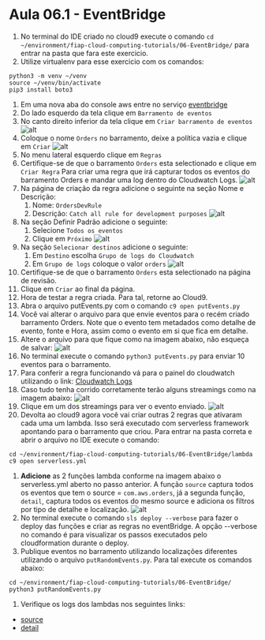 # Aula 06.1 - EventBridge

1. No terminal do IDE criado no cloud9 execute o comando `cd ~/environment/fiap-cloud-computing-tutorials/06-EventBridge/` para entrar na pasta que fara este exercicio.
2. Utilize virtualenv para esse exercicio com os comandos:
``` shell
python3 -m venv ~/venv 
source ~/venv/bin/activate
pip3 install boto3
```

1. Em uma nova aba do console aws entre no serviço [eventbridge](https://us-east-1.console.aws.amazon.com/events/home?region=us-east-1#/)
2. Do lado esquerdo da tela clique em `Barramento de eventos`
3. No canto direito inferior da tela clique em `Criar barramento de eventos` 
   ![alt](img/eb1.png)
4. Coloque o nome `Orders` no barramento, deixe a política vazia e clique em `Criar`
   ![alt](img/eb2.png)
5. No menu lateral esquerdo clique em `Regras`
6. Certifique-se de que o barramento `Orders` esta selectionado e clique em `Criar Regra` Para criar uma regra que irá capturar todos os eventos do barramento Orders e mandar uma log dentro do Cloudwatch Logs.
   ![alt](img/eb3.png)
7. Na página de criação da regra adicione o seguinte na seção Nome e Descrição:
   1. Nome: `OrdersDevRule`
   2. Descrição: `Catch all rule for development purposes`
   ![alt](img/eb4.png)
8.  Na seção Definir Padrão adicione o seguinte:
    1. Selecione `Todos os eventos`
    2. Clique em `Próximo`
   ![alt](img/eb5.png)
9.  Na seção `Selecionar destinos` adicione o seguinte:
    1. Em `Destino` escolha `Grupo de logs do Cloudwatch`
    2. Em `Grupo de logs` coloque o valor `orders`
   ![alt](img/eb6.png)
10. Certifique-se de que o barramento `Orders` esta selectionado na página de revisão.   
11. Clique em `Criar` ao final da página.
12. Hora de testar a regra criada. Para tal, retorne ao Cloud9.
13. Abra o arquivo putEvents.py com o comando `c9 open putEvents.py`
14. Você vai alterar o arquivo para que envie eventos para o recém criado barramento Orders. Note que o evento tem metadados como detalhe de evento, fonte e Hora, assim como o evento em si que fica em detalhe. 
15. Altere o arquivo para que fique como na imagem abaixo, não esqueça de salvar:
   ![alt](img/code1.png)
16. No terminal execute o comando `python3 putEvents.py` para enviar 10 eventos para o barramento.
17. Para conferir a regra funcionando vá para o painel do cloudwatch utilizando o link: [Cloudwatch Logs](https://us-east-1.console.aws.amazon.com/cloudwatch/home?region=us-east-1#logsV2:log-groups/log-group/$252Faws$252Fevents$252Forders)
18. Caso tudo tenha corrido corretamente terão alguns streamings como na imagem abaixo:
    ![alt](img/eb7.png)
19. Clique em um dos streamings para ver o evento enviado.
    ![alt](img/eb8.png)
20. Devolta ao cloud9 agora você vai criar outras 2 regras que ativaram cada uma um lambda. Isso será executado com serverless framework apontando para o barramento que criou. Para entrar na pasta correta e abrir o arquivo no IDE execute o comando:
``` shell
cd ~/environment/fiap-cloud-computing-tutorials/06-EventBridge/lambda
c9 open serverless.yml
```
1.  <strong>Adicione</strong> as 2 funções lambda conforme na imagem abaixo o serverless.yml aberto no passo anterior. A função `source` captura todos os eventos que tem o source = `com.aws.orders`, já a segunda função, `detail`, captura todos os eventos do mesmo source e adiciona os filtros por tipo de detalhe e localização.
    ![alt](img/code2.png)
2.  No terminal execute o comando `sls deploy --verbose` para fazer o deploy das funções e criar as regras no eventBridge. A opção --verbose no comando é para visualizar os passos executados pelo cloudformation durante o deploy.
3.  Publique eventos no barramento utilizando localizações diferentes utilizando o arquivo `putRandomEvents.py`. Para tal execute os comandos abaixo:
``` shell
cd ~/environment/fiap-cloud-computing-tutorials/06-EventBridge/
python3 putRandomEvents.py
```
1.  Verifique os logs dos lambdas nos seguintes links:
- [source](https://console.aws.amazon.com/cloudwatch/home?region=us-east-1#logsV2:log-groups/log-group/$252Faws$252Flambda$252Fevent-filter-dev-source)
- [detail](https://console.aws.amazon.com/cloudwatch/home?region=us-east-1#logsV2:log-groups/log-group/$252Faws$252Flambda$252Fevent-filter-dev-detail)
